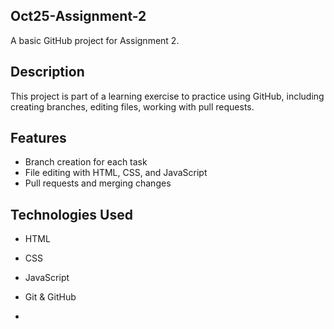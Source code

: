 ## Oct25-Assignment-2

A basic GitHub project for Assignment 2.

## Description

This project is part of a learning exercise to practice using GitHub, 
including creating branches, 
editing files,
working with pull requests.


## Features

- Branch creation for each task
- File editing with HTML, CSS, and JavaScript
- Pull requests and merging changes

## Technologies Used

- HTML
- CSS
- JavaScript
- Git & GitHub

- 
